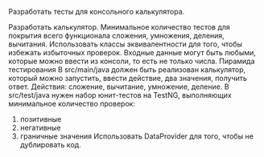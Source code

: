Разработать тесты для консольного калькулятора.

Разработать калькулятор. 
Минимальное количество тестов для покрытия всего функционала сложения, умножения, деления, вычитания. Использовать классы эквивалентности для того, чтобы избежать избыточных проверок. Входные данные могут быть любыми, которые можно ввести из консоли, то есть не только числа.
Пирамида тестирования
В src/main/java должен быть реализован калькулятор, который можно запустить, ввести действие, два значения, получить ответ. Действия: сложение, вычитание, умножение, деление.
В src/test/java нужен набор юнит-тестов на TestNG, выполняющих минимальное количество проверок:
1) позитивные
2) негативные
3) граничные значения
Использовать DataProvider для того, чтобы не дублировать код.